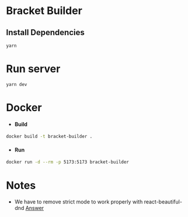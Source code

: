 # Bracket Builder
## Install Dependencies
```
yarn
```

# Run server
```
yarn dev
```

# Docker

- #### Build 
```bash
docker build -t bracket-builder .
```
- #### Run
```bash
docker run -d --rm -p 5173:5173 bracket-builder
```

# Notes
 - We have to remove strict mode to work properly with react-beautiful-dnd
 [Answer]( https://stackoverflow.com/questions/60029734/react-beautiful-dnd-i-get-unable-to-find-draggable-with-id-1)
